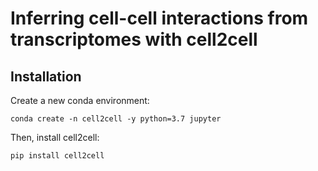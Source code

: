 # Inferring cell-cell interactions from transcriptomes with cell2cell

## Installation
Create a new conda environment:
```
conda create -n cell2cell -y python=3.7 jupyter
```

Then, install cell2cell:
```
pip install cell2cell
```
